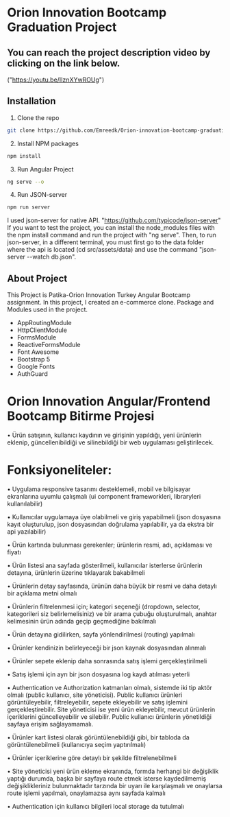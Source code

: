 # Orion Innovation Bootcamp Graduation Project

## You can reach the project description video by clicking on the link below.

("https://youtu.be/IIznXYwROUg")

## Installation

1. Clone the repo

```sh
git clone https://github.com/Emreedk/Orion-innovation-bootcamp-graduation-project-Emreedk.git
```

2. Install NPM packages

```sh
npm install
```

3. Run Angular Project

```sh
ng serve --o
```

4. Run JSON-server

```sh
npm run server
```

I used json-server for native API. "https://github.com/typicode/json-server" If you want to test the project, you can install the node_modules files with the npm install command and run the project with "ng serve". Then, to run json-server, in a different terminal, you must first go to the data folder where the api is located (cd src/assets/data) and use the command "json-server --watch db.json".

## About Project

This Project is Patika-Orion Innovation Turkey Angular Bootcamp assignment. In this project, I created an e-commerce clone. Package and Modules used in the project.

- AppRoutingModule
- HttpClientModule
- FormsModule
- ReactiveFormsModule
- Font Awesome
- Bootstrap 5
- Google Fonts
- AuthGuard

# Orion Innovation Angular/Frontend Bootcamp Bitirme Projesi

• Ürün satışının, kullanıcı kaydının ve girişinin yapıldığı, yeni ürünlerin eklenip, güncellenibildiği ve silinebildiği bir web uygulaması geliştirilecek.

# Fonksiyoneliteler:

• Uygulama responsive tasarımı desteklemeli, mobil ve bilgisayar ekranlarına uyumlu çalışmalı (ui component frameworkleri, libraryleri kullanılabilir)

• Kullanıcılar uygulamaya üye olabilmeli ve giriş yapabilmeli (json dosyasına kayıt oluşturulup, json dosyasından doğrulama yapılabilir, ya da ekstra bir api yazılabilir)

• Ürün kartında bulunması gerekenler; ürünlerin resmi, adı, açıklaması ve fiyatı

• Ürün listesi ana sayfada gösterilmeli, kullanıcılar isterlerse ürünlerin detayına, ürünlerin üzerine tıklayarak bakabilmeli

• Ürünlerin detay sayfasında, ürünün daha büyük bir resmi ve daha detaylı bir açıklama metni olmalı

• Ürünlerin filtrelenmesi için; kategori seçeneği (dropdown, selector, kategorileri siz belirlemelisiniz) ve bir arama çubuğu oluşturulmalı, anahtar kelimesinin ürün adında geçip geçmediğine bakılmalı

• Ürün detayına gidilirken, sayfa yönlendirilmesi (routing) yapılmalı

• Ürünler kendinizin belirleyeceği bir json kaynak dosyasından alınmalı

• Ürünler sepete eklenip daha sonrasında satış işlemi gerçekleştirilmeli

• Satış işlemi için ayrı bir json dosyasına log kaydı atılması yeterli

• Authentication ve Authorization katmanları olmalı, sistemde iki tip aktör olmalı (public kullanıcı, site yöneticisi). Public kullanıcı ürünleri görüntüleyebilir, filtreleyebilir, sepete ekleyebilir ve satış işlemini gerçekleştirebilir. Site yöneticisi ise yeni ürün ekleyebilir, mevcut ürünlerin içeriklerini güncelleyebilir ve silebilir. Public kullanıcı ürünlerin yönetildiği sayfaya erişim sağlayamamalı.

• Ürünler kart listesi olarak görüntülenebildiği gibi, bir tabloda da görüntülenebilmeli (kullanıcıya seçim yaptırılmalı)

• Ürünler içeriklerine göre detaylı bir şekilde filtrelenebilmeli

• Site yöneticisi yeni ürün ekleme ekranında, formda herhangi bir değişiklik yaptığı durumda, başka bir sayfaya route etmek isterse kaydedilmemiş değişiklikleriniz bulunmaktadır tarzında bir uyarı ile karşılaşmalı ve onaylarsa route işlemi yapılmalı, onaylamazsa aynı sayfada kalmalı

• Authentication için kullanıcı bilgileri local storage da tutulmalı
